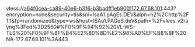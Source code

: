 vless://a64f0cea-ca89-40e6-b316-b3badff1eb90@172.67.68.101:443?encryption=none&security=tls&sni=IsaA1.pAgEs.DEV&alpn=h2%2Chttp%2F1.1&fp=randomized&type=ws&host=ISAa1.PAGeS.deV&path=%2Fvlees_v2rayng%3Fed%3D2560#%F0%9F%94%92%20VL-WS-TLS%20%F0%9F%8F%B4%E2%80%8D%E2%98%A0%EF%B8%8F%20NA-172.67.68.101%3A443
